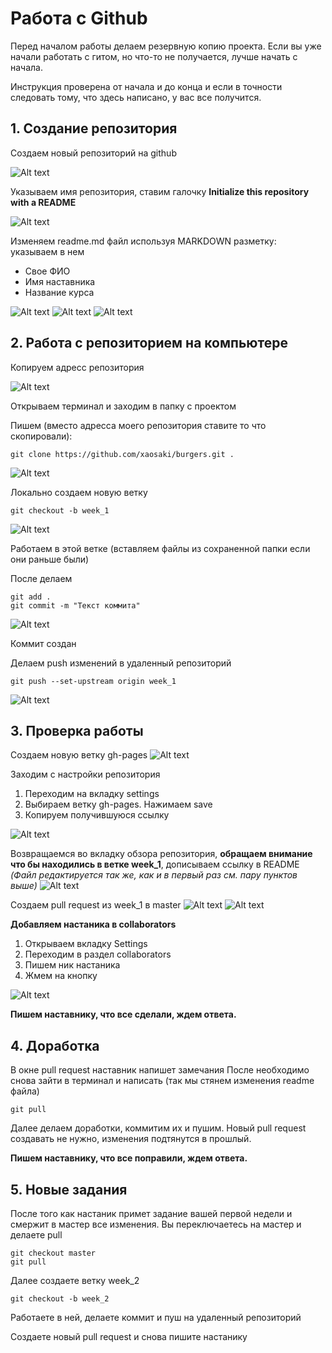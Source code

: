 # Работа с Github

Перед началом работы делаем резервную копию проекта. 
Если вы уже начали работать с гитом, но что-то не получается, лучше начать с начала.

Инструкция проверена от начала и до конца и если в точности следовать тому, что здесь написано, у вас все получится.

## 1. Создание репозитория

Создаем новый репозиторий на github

![Alt text](https://monosnap.com/file/xbGe5PxImnrxsr4sUvrrWcOD1VlPXw.png)

Указываем имя репозитория, ставим галочку **Initialize this repository with a README**

![Alt text](https://monosnap.com/file/FzJX4QoHicFrojlKtjfMSizPrmSU8i.png)

Изменяем readme.md файл используя MARKDOWN разметку: указываем в нем
* Свое ФИО
* Имя наставника
* Название курса

![Alt text](https://monosnap.com/file/SIIyCxOH6eEx2sYDmZXSa63Rb83jEP.png)
![Alt text](https://monosnap.com/file/tzsWdCI1ngyy5bhbXjkCgFuk5bmwnn.png)
![Alt text](https://monosnap.com/file/7I7LeBbaKJ2jT9C8rvjAaHXRgmXULb.png)

## 2. Работа с репозиторием на компьютере

Копируем адресс репозитория 

![Alt text](https://monosnap.com/file/jBnLcyekkxoWt04QnjDjzF8pspuhW5.png)

Открываем терминал и заходим в папку с проектом

Пишем (вместо адресса моего репозитория ставите то что скопировали):
```{r, engine='bash', count_lines}
git clone https://github.com/xaosaki/burgers.git .
```
![Alt text](https://monosnap.com/file/EaBSVDLZ2gwAHe49gACKssULuFaFcy.png)

Локально создаем новую ветку 

```{r, engine='bash', count_lines}
git checkout -b week_1
```
![Alt text](https://monosnap.com/file/ZY1fDBTGBEuOfbm27awSlcCYKhueHk.png)

Работаем в этой ветке (вставляем файлы из сохраненной папки если они раньше были)

После делаем 

```{r, engine='bash', count_lines}
git add .
git commit -m "Текст коммита"
```

![Alt text](https://monosnap.com/file/82wNEn02c6jnq5EWPXBIY7kex4AOKi.png)

Коммит создан

Делаем push изменений в удаленный репозиторий 

```{r, engine='bash', count_lines}
git push --set-upstream origin week_1
```

![Alt text](https://monosnap.com/file/gaqX6fvC1H3SAsbQRVVQR1qzeU8L0y.png)

## 3. Проверка работы

Создаем новую ветку gh-pages
![Alt text](https://monosnap.com/file/x1bY6VEVKxouDjPKhzcKjtaJETt0pg.png)

Заходим с настройки репозитория 
1. Переходим на вкладку settings
2. Выбираем ветку gh-pages. Нажимаем save
3. Копируем получившуюся ссылку

![Alt text](https://monosnap.com/file/drNxFjiNVN2k2tzDxYBQBcGoAUlf7l.png)

Возвращаемся во вкладку обзора репозитория, **обращаем внимание что бы находились в ветке week_1**, дописываем ссылку в README
*(Файл редактируется так же, как и в первый раз см. пару пунктов выше)*
![Alt text](https://monosnap.com/file/QPcKwPJBBbNaTDlGKbBvjdo5G65tJi.png)

Создаем pull request из week_1 в master
![Alt text](https://monosnap.com/file/HBTgrI4SwCVgldc0jpnbz2uClzUNbR.png)
![Alt text](https://monosnap.com/file/Y9l9Bfg0vz2XbpeJ4FkWZtwt5xK6lG.png)

**Добавляем настаника в collaborators**
1. Открываем вкладку Settings
2. Переходим в раздел collaborators
3. Пишем ник настаника 
4. Жмем на кнопку

![Alt text](https://monosnap.com/file/OWYFxcS64yWED1JecFXbtnkgoAFo2j.png)

**Пишем наставнику, что все сделали, ждем ответа.**

## 4. Доработка

В окне pull request наставник напишет замечания
После необходимо снова зайти в терминал и написать (так мы стянем изменения readme файла) 
```{r, engine='bash', count_lines}
git pull
```

Далее делаем доработки, коммитим их и пушим.
Новый pull request создавать не нужно, изменения подтянутся в прошлый. 

**Пишем наставнику, что все поправили, ждем ответа.**

## 5. Новые задания

После того как настаник примет задание вашей первой недели и смержит в мастер все изменения. Вы переключаетесь на мастер и делаете pull
```{r, engine='bash', count_lines}
git checkout master
git pull
```

Далее создаете ветку week_2 
```{r, engine='bash', count_lines}
git checkout -b week_2
```
Работаете в ней, делаете коммит и пуш на удаленный репозиторий 

Создаете новый pull request и снова пишите настанику

